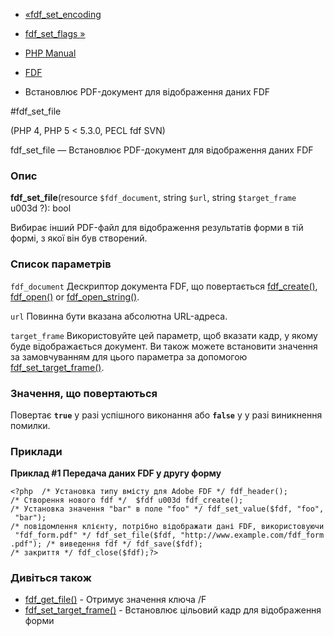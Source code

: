 - [«fdf_set_encoding](function.fdf-set-encoding.md)
- [fdf_set_flags »](function.fdf-set-flags.md)

- [PHP Manual](index.md)
- [FDF](ref.fdf.md)
- Встановлює PDF-документ для відображення даних FDF

#fdf_set_file

(PHP 4, PHP 5 \< 5.3.0, PECL fdf SVN)

fdf_set_file — Встановлює PDF-документ для відображення даних FDF

### Опис

**fdf_set_file**(resource `$fdf_document`, string `$url`, string
`$target_frame` u003d ?): bool

Вибирає інший PDF-файл для відображення результатів форми в тій
формі, з якої він був створений.

### Список параметрів

`fdf_document`
Дескриптор документа FDF, що повертається
[fdf_create()](function.fdf-create.md),
[fdf_open()](function.fdf-open.md) or
[fdf_open_string()](function.fdf-open-string.md).

`url`
Повинна бути вказана абсолютна URL-адреса.

`target_frame`
Використовуйте цей параметр, щоб вказати кадр, у якому буде
відображається документ. Ви також можете встановити значення за замовчуванням
для цього параметра за допомогою
[fdf_set_target_frame()](function.fdf-set-target-frame.md).

### Значення, що повертаються

Повертає **`true`** у разі успішного виконання або **`false`** у
у разі виникнення помилки.

### Приклади

**Приклад #1 Передача даних FDF у другу форму**

` <?php  /* Установка типу вмісту для Adobe FDF */ fdf_header(); /* Створення нового fdf */  $fdf u003d fdf_create(); /* Установка значення "bar" в поле "foo" */ fdf_set_value($fdf, "foo", "bar"); /* повідомлення клієнту, потрібно відображати дані FDF, використовуючи "fdf_form.pdf" */ fdf_set_file($fdf, "http://www.example.com/fdf_form.pdf"); /* виведення fdf */ fdf_save($fdf); /* закриття */ fdf_close($fdf);?> `

### Дивіться також

- [fdf_get_file()](function.fdf-get-file.md) - Отримує значення
ключа /F
- [fdf_set_target_frame()](function.fdf-set-target-frame.md) -
Встановлює цільовий кадр для відображення форми
